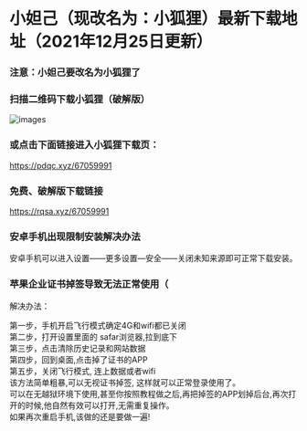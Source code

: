 # 小妲己（现改名为：小狐狸）最新下载地址（2021年12月25日更新）
### 注意：小妲己要改名为小狐狸了
### 扫描二维码下载小狐狸（破解版）
![images](https://github.com/sachis99/1/blob/gh-pages/15015mi.live.jpg)

### 或点击下面链接进入小狐狸下载页：
https://pdqc.xyz/67059991


### 免费、破解版下载链接
https://rqsa.xyz/67059991





### 安卓手机出现限制安装解决办法<br>

安卓手机可以进入设置——更多设置—安全——关闭未知来源即可正常下载安装。<br>



### 苹果企业证书掉签导致无法正常使用（<br>

解决办法：<br>

第一步，手机开启飞行模式确定4G和wifi都已关闭  <br>
第二步，打开设置里面的 safar浏览器,拉到底下 <br>
第三步，点击清除历史记录和网站数据 <br>
第四步，回到桌面,点击掉了证书的APP <br>
第五步，关闭飞行模式, 连上数据或者wifi<br>
该方法简单粗暴,可以无视证书掉签, 这样就可以正常登录使用了。<br>
可以在无越狱环境下使用,甚至你按照教程做之后,再把掉签的APP划掉后台,再次打开的时候,他自然有效可以打开,无需重复操作。 <br>
如果再次重启手机,该做的还是要做一遍!<br>
